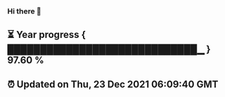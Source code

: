 ### Hi there 👋
⏳ Year progress { █████████████████████████████▁ } 97.60 %
---
⏰ Updated on Thu, 23 Dec 2021 06:09:40 GMT
---
